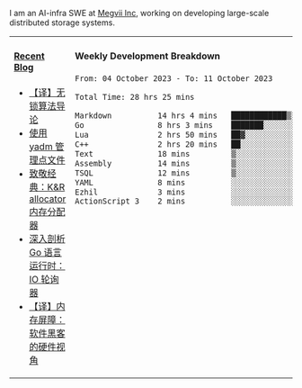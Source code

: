 I am an AI-infra SWE at [Megvii Inc](https://en.megvii.com/), working on developing large-scale distributed storage systems.

<table width="960px">
<tr>
<td valign="top" width="50%">

#### <a href="https://www.kongjun18.me" target="_blank">Recent Blog</a>

<!-- BLOG-POST-LIST:START -->
- [【译】无锁算法导论](https://kongjun18.github.io/posts/2023/07/14/)
- [使用 yadm 管理点文件](https://kongjun18.github.io/posts/2023/04/07/)
- [致敬经典：K&amp;R allocator 内存分配器](https://kongjun18.github.io/posts/2022/12/12/)
- [深入剖析 Go 语言运行时：IO 轮询器](https://kongjun18.github.io/posts/2022/11/21/)
- [【译】内存屏障：软件黑客的硬件视角](https://kongjun18.github.io/posts/2022/11/03/)
<!-- BLOG-POST-LIST:END -->

</td>
<td valign="top" width="50%">

#### Weekly Development Breakdown

<!--START_SECTION:waka-->

```txt
From: 04 October 2023 - To: 11 October 2023

Total Time: 28 hrs 25 mins

Markdown          14 hrs 4 mins   ████████████▒░░░░░░░░░░░░   49.55 %
Go                8 hrs 3 mins    ███████░░░░░░░░░░░░░░░░░░   28.36 %
Lua               2 hrs 50 mins   ██▓░░░░░░░░░░░░░░░░░░░░░░   10.00 %
C++               2 hrs 20 mins   ██░░░░░░░░░░░░░░░░░░░░░░░   08.22 %
Text              18 mins         ▒░░░░░░░░░░░░░░░░░░░░░░░░   01.09 %
Assembly          14 mins         ▒░░░░░░░░░░░░░░░░░░░░░░░░   00.85 %
TSQL              12 mins         ▒░░░░░░░░░░░░░░░░░░░░░░░░   00.71 %
YAML              8 mins          ░░░░░░░░░░░░░░░░░░░░░░░░░   00.48 %
Ezhil             3 mins          ░░░░░░░░░░░░░░░░░░░░░░░░░   00.23 %
ActionScript 3    2 mins          ░░░░░░░░░░░░░░░░░░░░░░░░░   00.16 %
```

<!--END_SECTION:waka-->
</td>
</tr>

</table>
